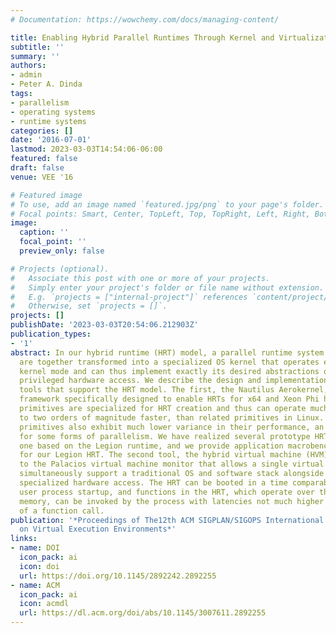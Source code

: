 ```yaml
---
# Documentation: https://wowchemy.com/docs/managing-content/

title: Enabling Hybrid Parallel Runtimes Through Kernel and Virtualization Support
subtitle: ''
summary: ''
authors:
- admin
- Peter A. Dinda
tags:
- parallelism
- operating systems
- runtime systems
categories: []
date: '2016-07-01'
lastmod: 2023-03-03T14:54:06-06:00
featured: false
draft: false
venue: VEE '16

# Featured image
# To use, add an image named `featured.jpg/png` to your page's folder.
# Focal points: Smart, Center, TopLeft, Top, TopRight, Left, Right, BottomLeft, Bottom, BottomRight.
image:
  caption: ''
  focal_point: ''
  preview_only: false

# Projects (optional).
#   Associate this post with one or more of your projects.
#   Simply enter your project's folder or file name without extension.
#   E.g. `projects = ["internal-project"]` references `content/project/deep-learning/index.md`.
#   Otherwise, set `projects = []`.
projects: []
publishDate: '2023-03-03T20:54:06.212903Z'
publication_types:
- '1'
abstract: In our hybrid runtime (HRT) model, a parallel runtime system and the application
  are together transformed into a specialized OS kernel that operates entirely in
  kernel mode and can thus implement exactly its desired abstractions on top of fully
  privileged hardware access. We describe the design and implementation of two new
  tools that support the HRT model. The first, the Nautilus Aerokernel, is a kernel
  framework specifically designed to enable HRTs for x64 and Xeon Phi hardware. Aerokernel
  primitives are specialized for HRT creation and thus can operate much faster, up
  to two orders of magnitude faster, than related primitives in Linux. Aerokernel
  primitives also exhibit much lower variance in their performance, an important consideration
  for some forms of parallelism. We have realized several prototype HRTs, including
  one based on the Legion runtime, and we provide application macrobenchmark numbers
  for our Legion HRT. The second tool, the hybrid virtual machine (HVM), is an extension
  to the Palacios virtual machine monitor that allows a single virtual machine to
  simultaneously support a traditional OS and software stack alongside an HRT with
  specialized hardware access. The HRT can be booted in a time comparable to a Linux
  user process startup, and functions in the HRT, which operate over the user process's
  memory, can be invoked by the process with latencies not much higher than those
  of a function call.
publication: '*Proceedings of The12th ACM SIGPLAN/SIGOPS International Conference
  on Virtual Execution Environments*'
links:
- name: DOI
  icon_pack: ai
  icon: doi
  url: https://doi.org/10.1145/2892242.2892255
- name: ACM
  icon_pack: ai
  icon: acmdl
  url: https://dl.acm.org/doi/abs/10.1145/3007611.2892255
---
```

